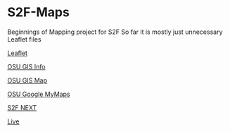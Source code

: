 # S2F-Maps
Beginnings of Mapping project for S2F
So far it is mostly just unnecessary Leaflet files

[Leaflet](https://leafletjs.com/)

[OSU GIS Info](https://gismaps.osu.edu/arcgis/rest/services)

[OSU GIS Map](https://gismaps.osu.edu/OSUMaps/Default.html?)

[OSU Google MyMaps](https://www.google.com/maps/d/viewer?mid=1hG7g-ZLMdqkulfHKbNZXTkwiLuHGfonK&ll=40.00484230000001%2C-83.01211219999999&z=18)

[S2F NEXT](https://s2f.excelsus.ltd/)

[Live](https://tuttlepower.github.io/S2F-Maps/Maps/index.html)


